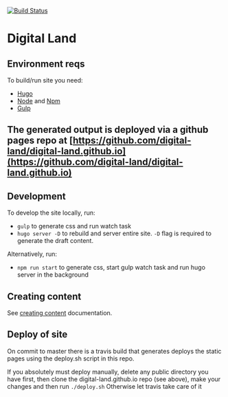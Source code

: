 [![Build Status](https://travis-ci.org/digital-land/digital-land.svg?branch=master)](https://travis-ci.org/digital-land/digital-land)

# Digital Land

## Environment reqs

To build/run site you need:

- [Hugo](https://gohugo.io)
- [Node](https://nodejs.org/en/) and [Npm](https://www.npmjs.com/)
- [Gulp](https://gulpjs.com/)


## The generated output is deployed via a github pages repo at [https://github.com/digital-land/digital-land.github.io](https://github.com/digital-land/digital-land.github.io)


## Development

To develop the site locally, run:

- `gulp` to generate css and run watch task
- `hugo server -D` to rebuild and server entire site. `-D` flag is required to generate the draft content.

Alternatively, run:

- `npm run start` to generate css, start gulp watch task and run hugo server in the background

## Creating content

See [creating content](CREATE-CONTENT.md) documentation.


## Deploy of site

On commit to master there is a travis build that generates deploys the static pages using the deploy.sh script in this repo.

If you absolutely must deploy manually, delete any public directory you have first, then clone the digital-land.github.io repo (see above), make your changes and then run `./deploy.sh` Otherwise let travis take care of it
